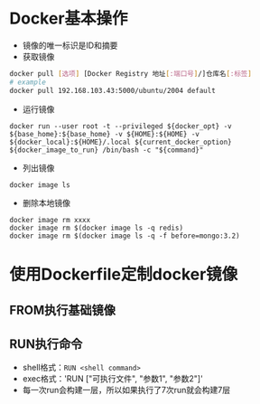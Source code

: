 # Docker基本操作
- 镜像的唯一标识是ID和摘要
- 获取镜像
```bash
docker pull [选项] [Docker Registry 地址[:端口号]/]仓库名[:标签]
# example
docker pull 192.168.103.43:5000/ubuntu/2004 default
```
- 运行镜像
```shell
docker run --user root -t --privileged ${docker_opt} -v ${base_home}:${base_home} -v ${HOME}:${HOME} -v ${docker_local}:${HOME}/.local ${current_docker_option} ${docker_image_to_run} /bin/bash -c "${command}"
```
- 列出镜像
```shell
docker image ls
```
- 删除本地镜像
```shell
docker image rm xxxx
docker image rm $(docker image ls -q redis)
docker image rm $(docker image ls -q -f before=mongo:3.2)
```
# 使用Dockerfile定制docker镜像
## FROM执行基础镜像
## RUN执行命令
- shell格式：`RUN <shell command>`
- exec格式：'RUN \["可执行文件", "参数1", "参数2"\]'
- 每一次run会构建一层，所以如果执行了7次run就会构建7层